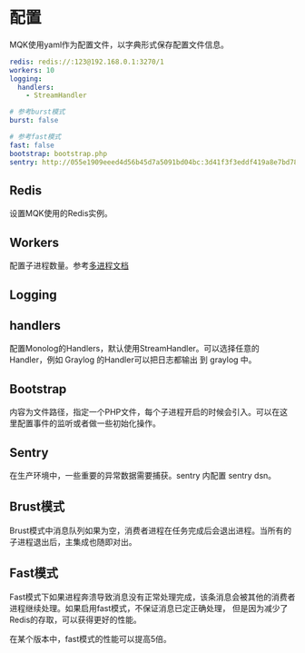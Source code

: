 配置
====

MQK使用yaml作为配置文件，以字典形式保存配置文件信息。

```yaml
redis: redis://:123@192.168.0.1:3270/1
workers: 10
logging:
  handlers:
    - StreamHandler

# 参考burst模式
burst: false

# 参考fast模式
fast: false
bootstrap: bootstrap.php
sentry: http://055e1909eeed4d56b45d7a5091bd04bc:3d41f3f3eddf419a8e7bd7816da0054d@sentry.com/16
```

Redis
-----

设置MQK使用的Redis实例。

Workers
-------

配置子进程数量。参考[多进程文档](multi-process.md)

Logging
--------

handlers
--------

配置Monolog的Handlers，默认使用StreamHandler。可以选择任意的Handler，例如 Graylog 的Handler可以把日志都输出
到 graylog 中。

Bootstrap
----------

内容为文件路径，指定一个PHP文件，每个子进程开启的时候会引入。可以在这里配置事件的监听或者做一些初始化操作。

Sentry
------

在生产环境中，一些重要的异常数据需要捕获。sentry 内配置 sentry dsn。

Brust模式
---------

Brust模式中消息队列如果为空，消费者进程在任务完成后会退出进程。当所有的子进程退出后，主集成也随即对出。

Fast模式
---------

Fast模式下如果进程奔溃导致消息没有正常处理完成，该条消息会被其他的消费者进程继续处理。如果启用fast模式，不保证消息已定正确处理，
但是因为减少了Redis的存取，可以获得更好的性能。

在某个版本中，fast模式的性能可以提高5倍。